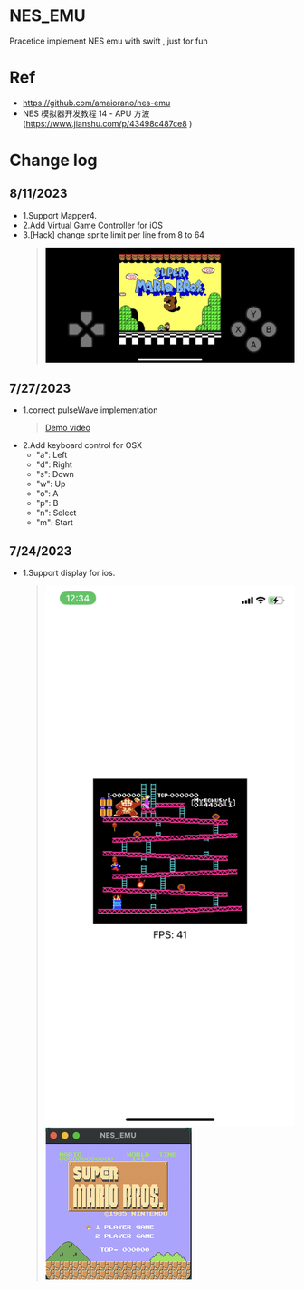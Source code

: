 # NES_EMU
Pracetice implement NES emu with swift ,  just for fun

# Ref
- https://github.com/amaiorano/nes-emu
- NES 模拟器开发教程 14 - APU 方波(https://www.jianshu.com/p/43498c487ce8 )
  
# Change log


## 8/11/2023
- 1.Support Mapper4.
- 2.Add Virtual Game Controller for iOS
- 3.[Hack] change sprite limit per line from 8 to 64 
  > <img src="./Image/SnapShot/2023-08-11.png">
  
## 7/27/2023
-  1.correct pulseWave implementation
	 > <a href="https://www.youtube.com/shorts/792qbxuuFA4">Demo video</a>
-  2.Add keyboard control for OSX
    - "a": Left
    - "d": Right
    - "s": Down
    - "w": Up
    - "o": A
    - "p": B
    - "n": Select
    - "m": Start
## 7/24/2023
- 1.Support display for ios.
  > <img src="./Image/SnapShot/F1666584-9E5B-4A69-B5C9-2DFF10E65850.jpg">
  > <img src="./Image/SnapShot/2023-06-25.png">
